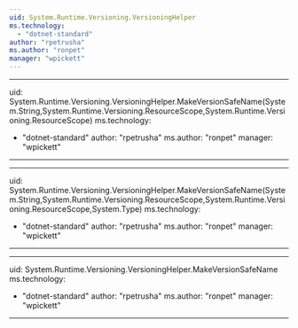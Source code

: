 ```yaml
---
uid: System.Runtime.Versioning.VersioningHelper
ms.technology: 
  - "dotnet-standard"
author: "rpetrusha"
ms.author: "ronpet"
manager: "wpickett"
---
```


---
uid: System.Runtime.Versioning.VersioningHelper.MakeVersionSafeName(System.String,System.Runtime.Versioning.ResourceScope,System.Runtime.Versioning.ResourceScope)
ms.technology: 
  - "dotnet-standard"
author: "rpetrusha"
ms.author: "ronpet"
manager: "wpickett"
---

---
uid: System.Runtime.Versioning.VersioningHelper.MakeVersionSafeName(System.String,System.Runtime.Versioning.ResourceScope,System.Runtime.Versioning.ResourceScope,System.Type)
ms.technology: 
  - "dotnet-standard"
author: "rpetrusha"
ms.author: "ronpet"
manager: "wpickett"
---

---
uid: System.Runtime.Versioning.VersioningHelper.MakeVersionSafeName
ms.technology: 
  - "dotnet-standard"
author: "rpetrusha"
ms.author: "ronpet"
manager: "wpickett"
---
